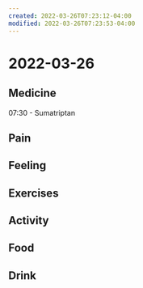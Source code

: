 ```yaml
---
created: 2022-03-26T07:23:12-04:00
modified: 2022-03-26T07:23:53-04:00
---
```


# 2022-03-26

## Medicine

07:30 - Sumatriptan

## Pain


## Feeling


## Exercises


## Activity


## Food


## Drink

